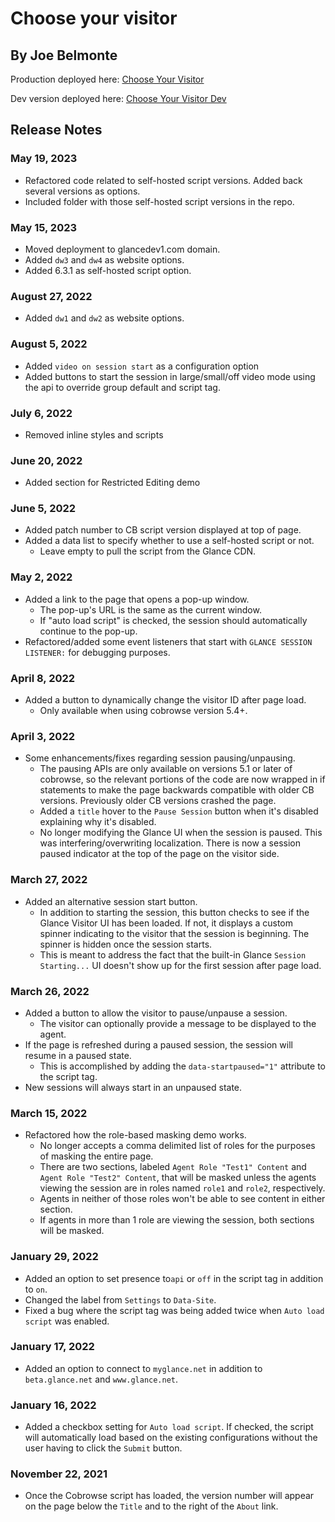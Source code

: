 # Choose your visitor

## By Joe Belmonte

Production deployed here: [Choose Your Visitor](https://www.glancedev1.com/joeb/cyv/chooseyourvisitor.html)

Dev version deployed here: [Choose Your Visitor Dev](https://www.glancedev1.com/joeb/dev/cyv/chooseyourvisitor.html)

## Release Notes

### May 19, 2023

- Refactored code related to self-hosted script versions. Added back several versions as options.
- Included folder with those self-hosted script versions in the repo.

### May 15, 2023

- Moved deployment to glancedev1.com domain.
- Added `dw3` and `dw4` as website options.
- Added 6.3.1 as self-hosted script option.

### August 27, 2022

- Added `dw1` and `dw2` as website options.

### August 5, 2022

- Added `video on session start` as a configuration option
- Added buttons to start the session in large/small/off video mode using the api to override group default and script tag.

### July 6, 2022

- Removed inline styles and scripts

### June 20, 2022

- Added section for Restricted Editing demo

### June 5, 2022

- Added patch number to CB script version displayed at top of page.
- Added a data list to specify whether to use a self-hosted script or not.
  - Leave empty to pull the script from the Glance CDN.

### May 2, 2022

- Added a link to the page that opens a pop-up window.
  - The pop-up's URL is the same as the current window.
  - If "auto load script" is checked, the session should automatically continue to the pop-up.
- Refactored/added some event listeners that start with `GLANCE SESSION LISTENER:` for debugging purposes.

### April 8, 2022

- Added a button to dynamically change the visitor ID after page load.
  - Only available when using cobrowse version 5.4+.

### April 3, 2022

- Some enhancements/fixes regarding session pausing/unpausing.
  - The pausing APIs are only available on versions 5.1 or later of cobrowse, so the relevant portions of the code are now wrapped in if statements to make the page backwards compatible with older CB versions. Previously older CB versions crashed the page.
  - Added a `title` hover to the `Pause Session` button when it's disabled explaining why it's disabled.
  - No longer modifying the Glance UI when the session is paused. This was interfering/overwriting localization. There is now a session paused indicator at the top of the page on the visitor side.

### March 27, 2022

- Added an alternative session start button.
  - In addition to starting the session, this button checks to see if the Glance Visitor UI has been loaded. If not, it displays a custom spinner indicating to the visitor that the session is beginning. The spinner is hidden once the session starts.
  - This is meant to address the fact that the built-in Glance `Session Starting...` UI doesn't show up for the first session after page load.

### March 26, 2022

- Added a button to allow the visitor to pause/unpause a session.
  - The visitor can optionally provide a message to be displayed to the agent.
- If the page is refreshed during a paused session, the session will resume in a paused state.
  - This is accomplished by adding the `data-startpaused="1"` attribute to the script tag.
- New sessions will always start in an unpaused state.

### March 15, 2022

- Refactored how the role-based masking demo works.
  - No longer accepts a comma delimited list of roles for the purposes of masking the entire page.
  - There are two sections, labeled `Agent Role "Test1" Content` and `Agent Role "Test2" Content`, that will be masked unless the agents viewing the session are in roles named `role1` and `role2`, respectively.
  - Agents in neither of those roles won't be able to see content in either section.
  - If agents in more than 1 role are viewing the session, both sections will be masked.

### January 29, 2022

- Added an option to set presence to`api` or `off` in the script tag in addition to `on`.
- Changed the label from `Settings` to `Data-Site`.
- Fixed a bug where the script tag was being added twice when `Auto load script` was enabled.

### January 17, 2022

- Added an option to connect to `myglance.net` in addition to `beta.glance.net` and `www.glance.net`.

### January 16, 2022

- Added a checkbox setting for `Auto load script`. If checked, the script will automatically load based on the existing configurations without the user having to click the `Submit` button.

### November 22, 2021

- Once the Cobrowse script has loaded, the version number will appear on the page below the `Title` and to the right of the `About` link.

